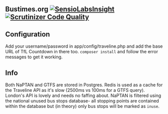 ## Bustimes.org [![SensioLabsInsight](https://insight.sensiolabs.com/projects/9842b49c-8c65-486c-adb3-e4dd9bb810bc/mini.png)](https://insight.sensiolabs.com/projects/9842b49c-8c65-486c-adb3-e4dd9bb810bc) [![Scrutinizer Code Quality](https://scrutinizer-ci.com/g/kieranmather/bustimes.org/badges/quality-score.png?s=a1af3cd19b10e3ce870481624d3994fecef1f5a8)](https://scrutinizer-ci.com/g/kieranmather/bustimes.org/)

## Configuration

Add your username/password in app/config/traveline.php and add the base URL of TfL Countdown in there too. `composer install` and follow the error messages to get it working.

## Info

Both NaPTAN and GTFS are stored in Postgres. Redis is used as a cache for the Traveline API as it's slow (2500ms vs 100ms for a GTFS query). London's API is lovely and needs no faffing about. NaPTAN is filtered using the national unused bus stops database- all stopping points are contained within the database but (in theory) only bus stops will be marked as `inuse`.
